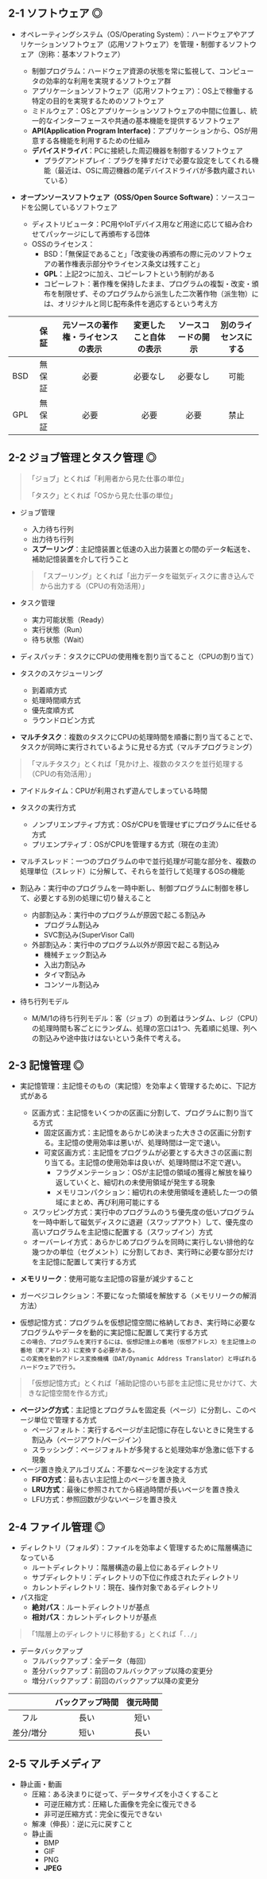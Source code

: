 ## 2-1 ソフトウェア ◎
- オペレーティングシステム（OS/Operating System）：ハードウェアやアプリケーションソフトウェア（応用ソフトウェア）を管理・制御するソフトウェア（別称：基本ソフトウェア）
  - 制御プログラム：ハードウェア資源の状態を常に監視して、コンピュータの効率的な利用を実現するソフトウェア群
  - アプリケーションソフトウェア（応用ソフトウェア）：OS上で稼働する特定の目的を実現するためのソフトウェア
  - ミドルウェア：OSとアプリケーションソフトウェアの中間に位置し、統一的なインターフェースや共通の基本機能を提供するソフトウェア
  - **API(Application Program Interface)**：アプリケーションから、OSが用意する各機能を利用するための仕組み
  - **デバイスドライバ**：PCに接続した周辺機器を制御するソフトウェア
    - プラグアンドプレイ：プラグを挿すだけで必要な設定をしてくれる機能（最近は、OSに周辺機器の尾デバイスドライバが多数内蔵されいている）

- **オープンソースソフトウェア（OSS/Open Source Software）**：ソースコードを公開しているソフトウェア
  - ディストリビュータ：PC用やIoTデバイス用など用途に応じて組み合わせてパッケージにして再頒布する団体
  - OSSのライセンス：
    - BSD：「無保証であること」「改変後の再頒布の際に元のソフトウェアの著作権表示部分やライセンス条文は残すこと」
    - **GPL**：上記2つに加え、コピーレフトという制約がある
    - コピーレフト：著作権を保持したまま、プログラムの複製・改変・頒布を制限せず、そのプログラムから派生した二次著作物（派生物）には、オリジナルと同じ配布条件を適応するという考え方

 |     | 保証   | 元ソースの著作権・ライセンスの表示 | 変更したこと自体の表示 | ソースコードの開示 | 別のライセンスにする |
 | :-: | :---: | :------------------------: | :---------------: | :-----------: | :-------------: |
 | BSD | 無保証 | 必要                        | 必要なし            | 必要なし        | 可能             |
 | GPL | 無保証 | 必要                        | 必要               | 必要           | 禁止             |
 

## 2-2 ジョブ管理とタスク管理 ◎
> 「ジョブ」とくれば「利用者から見た仕事の単位」
> 
> 「タスク」とくれば「OSから見た仕事の単位」

- ジョブ管理
  - 入力待ち行列
  - 出力待ち行列
  - **スプーリング**：主記憶装置と低速の入出力装置との間のデータ転送を、補助記憶装置を介して行うこと
  
  > 「スプーリング」とくれば「出力データを磁気ディスクに書き込んでから出力する（CPUの有効活用）」

- タスク管理
  - 実力可能状態（Ready）
  - 実行状態（Run）
  - 待ち状態（Wait）

- ディスパッチ：タスクにCPUの使用権を割り当てること（CPUの割り当て）
- タスクのスケジューリング
  - 到着順方式
  - 処理時間順方式
  - 優先度順方式
  - ラウンドロビン方式
- **マルチタスク**：複数のタスクにCPUの処理時間を順番に割り当てることで、タスクが同時に実行されているように見せる方式（マルチプログラミング）

> 「マルチタスク」とくれば「見かけ上、複数のタスクを並行処理する（CPUの有効活用）」

- アイドルタイム：CPUが利用されず遊んでしまっている時間

- タスクの実行方式
  - ノンプリエンプティブ方式：OSがCPUを管理せずにプログラムに任せる方式
  - プリエンプティブ：OSがCPUを管理する方式（現在の主流）

- マルチスレッド：一つのプログラムの中で並行処理が可能な部分を、複数の処理単位（スレッド）に分解して、それらを並行して処理するOSの機能
- 割込み：実行中のプログラムを一時中断し、制御プログラムに制御を移して、必要とする別の処理に切り替えること
  - 内部割込み：実行中のプログラムが原因で起こる割込み
    - プログラム割込み
    - SVC割込み(SuperVisor Call)
  - 外部割込み：実行中のプログラム以外が原因で起こる割込み
    - 機械チェック割込み
    - 入出力割込み
    - タイマ割込み
    - コンソール割込み
- 待ち行列モデル
  - M/M/1の待ち行列モデル：客（ジョブ）の到着はランダム、レジ（CPU）の処理時間も客ごとにランダム、処理の窓口は1つ、先着順に処理、列への割込みや途中抜けはないという条件で考える。


## 2-3 記憶管理 ◎
- 実記憶管理：主記憶そのもの（実記憶）を効率よく管理するために、下記方式がある
  - 区画方式：主記憶をいくつかの区画に分割して、プログラムに割り当てる方式
    - 固定区画方式：主記憶をあらかじめ決まった大きさの区画に分割する。主記憶の使用効率は悪いが、処理時間は一定で速い。
    - 可変区画方式：主記憶をプログラムが必要とする大きさの区画に割り当てる。主記憶の使用効率は良いが、処理時間は不定で遅い。
      - フラグメンテーション：OSが主記憶の領域の獲得と解放を繰り返していくと、細切れの未使用領域が発生する現象
      - メモリコンパクション：細切れの未使用領域を連続した一つの領域にまとめ、再び利用可能にする
  - スワッピング方式：実行中のプログラムのうち優先度の低いプログラムを一時中断して磁気ディスクに退避（スワップアウト）して、優先度の高いプログラムを主記憶に配置する（スワップイン）方式
  - オーバーレイ方式：あらかじめプログラムを同時に実行しない排他的な幾つかの単位（セグメント）に分割しておき、実行時に必要な部分だけを主記憶に配置して実行する方式
- **メモリリーク**：使用可能な主記憶の容量が減少すること
- ガーベジコレクション：不要になった領域を解放する（メモリリークの解消方法）

- 仮想記憶方式：プログラムを仮想記憶空間に格納しておき、実行時に必要なプログラムやデータを動的に実記憶に配置して実行する方式</br>
  `この場合、プログラムを実行するには、仮想記憶上の番地（仮想アドレス）を主記憶上の番地（実アドレス）に変換する必要がある。`</br>
  `この変換を動的アドレス変換機構（DAT/Dynamic Address Translator）と呼ばれるハードウェアで行う。`

> 「仮想記憶方式」とくれば「補助記憶のいち部を主記憶に見せかけて、大きな記憶空間を作る方式」

  - **ページング方式**：主記憶とプログラムを固定長（ページ）に分割し、このページ単位で管理する方式
    - ページフォルト：実行するページが主記憶に存在しないときに発生する割込み（ページアウト/ページイン）
    - スラッシング：ページフォルトが多発すると処理効率が急激に低下する現象
  - ページ置き換えアルゴリズム：不要なページを決定する方式
    - **FIFO方式**：最も古い主記憶上のページを置き換え
    - **LRU方式**：最後に参照されてから経過時間が長いページを置き換え
    - LFU方式：参照回数が少ないページを置き換え
 

## 2-4 ファイル管理 ◎
- ディレクトリ（フォルダ）：ファイルを効率よく管理するために階層構造になっている
  - ルートディレクトリ：階層構造の最上位にあるディレクトリ
  - サブディレクトリ：ディレクトリの下位に作成されたディレクトリ
  - カレントディレクトリ：現在、操作対象であるディレクトリ
- パス指定
  - **絶対パス**：ルートディレクトリが基点
  - **相対パス**：カレントディレクトリが基点
> 「1階層上のディレクトリに移動する」とくれば「`../`」

- データバックアップ
  - フルバックアップ：全データ（毎回）
  - 差分バックアップ：前回のフルバックアップ以降の変更分
  - 増分バックアップ：前回のバックアップ以降の変更分

|             | バックアップ時間 | 復元時間 | 
| :---------: | :----------: | :-----: |
| フル         | 長い         | 短い     |
| 差分/増分    | 短い         | 長い     |

## 2-5 マルチメディア
- 静止画・動画
  - 圧縮：ある決まりに従って、データサイズを小さくすること
    - 可逆圧縮方式：圧縮した画像を完全に復元できる
    - 非可逆圧縮方式：完全に復元できない
  - 解凍（伸長）：逆に元に戻すこと
  - 静止画
    - BMP
    - GIF
    - PNG
    - **JPEG**
